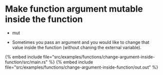 # Make function argument mutable inside the function

* mut

* Sometimes you pass an argument and you would like to change that value inside the function (without chaning the external variable).

{% embed include file="src/examples/functions/change-argument-inside-function/src/main.rs" %}
{% embed include file="src/examples/functions/change-argument-inside-function/out.out" %}


